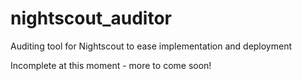 # nightscout_auditor
Auditing tool for Nightscout to ease implementation and deployment

Incomplete at this moment - more to come soon!
